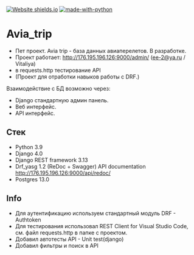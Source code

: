 [![Website shields.io](https://img.shields.io/website-up-down-green-red/http/shields.io.svg)](http://176.195.196.126:9000/)
[![made-with-python](https://img.shields.io/badge/Made%20with-Python-1f425f.svg)](https://www.python.org/)
# Avia_trip
- Пет проект. Avia trip - база данных авиаперелетов. В разработке.
- Проект работает: http://176.195.196.126:9000/admin/ (ee-2@ya.ru / Vitaliya)
-    в requests.http тестирование API
- (Проект для отработки навыков работы с DRF.)

Взаимодействие с БД возможно через:
- Django стандартную админ панель.
- Веб интерфейс.
- API интерфейс.
 
## Стек
- Python 3.9
- Django 4.0
- Django REST framework 3.13
- Drf_yasg 1.2 (ReDoc + Swagger) API documentation http://176.195.196.126:9000/api/redoc/
- Postgres 13.0

## Info
- Для аутентификацию используем стандартный модуль DRF - Authtoken
- Для тестирования использовал REST Client for Visual Studio Code, см. файл requests.http в папке с проектом.
- Добавил автотесты API - Unit test(django)
- Добавил фильтры и поиск в API